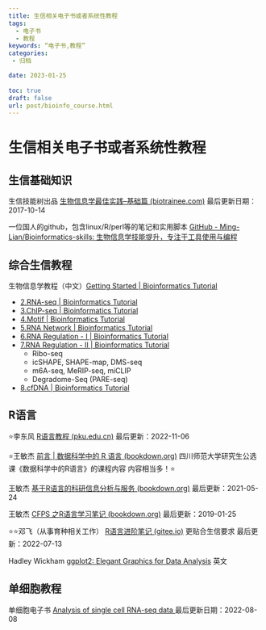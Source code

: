 ```yaml
---
title: 生信相关电子书或者系统性教程
tags:
  - 电子书
  - 教程
keywords: “电子书,教程”
categories:
 - 归档

date: 2023-01-25
  
toc: true
draft: false
url: post/bioinfo_course.html
---
```


# 生信相关电子书或者系统性教程

## 生信基础知识

生信技能树出品 [生物信息学最佳实践–基础篇 (biotrainee.com)](http://www.biotrainee.com/jmzeng/book/basic/) 最后更新日期：2017-10-14

一位国人的github，包含linux/R/perl等的笔记和实用脚本 [GitHub - Ming-Lian/Bioinformatics-skills: 生物信息学技能提升，专注于工具使用与编程](https://github.com/Ming-Lian/Bioinformatics-skills)

## 综合生信教程

生物信息学教程（中文）[Getting Started | Bioinformatics Tutorial](https://book.ncrnalab.org/teaching)

- [2.RNA-seq | Bioinformatics Tutorial](https://book.ncrnalab.org/teaching/part-iii.-ngs-data-analyses/2.rna-seq)
- [3.ChIP-seq | Bioinformatics Tutorial](https://book.ncrnalab.org/teaching/part-iii.-ngs-data-analyses/3.chip-seq)
- [4.Motif | Bioinformatics Tutorial](https://book.ncrnalab.org/teaching/part-iii.-ngs-data-analyses/4.motif)
- [5.RNA Network | Bioinformatics Tutorial](https://book.ncrnalab.org/teaching/part-iii.-ngs-data-analyses/5.rna-network)
- [6.RNA Regulation - I | Bioinformatics Tutorial](https://book.ncrnalab.org/teaching/part-iii.-ngs-data-analyses/6.rna-regulation)
- [7.RNA Regulation - II | Bioinformatics Tutorial](https://book.ncrnalab.org/teaching/part-iii.-ngs-data-analyses/7.rna-regulation-ii)
  - Ribo-seq
  - icSHAPE, SHAPE-map, DMS-seq
  - m6A-seq, MeRIP-seq, miCLIP
  - Degradome-Seq (PARE-seq)
- [8.cfDNA | Bioinformatics Tutorial](https://book.ncrnalab.org/teaching/part-iii.-ngs-data-analyses/8.cfdna)

## R语言

⭐李东风  [R语言教程 (pku.edu.cn)](https://www.math.pku.edu.cn/teachers/lidf/docs/Rbook/html/_Rbook/index.html) 最后更新：2022-11-06

⭐王敏杰 [前言 | 数据科学中的 R 语言 (bookdown.org)](https://bookdown.org/wangminjie/R4DS/)  四川师范大学研究生公选课《数据科学中的R语言》的课程内容  内容相当多！⭐

王敏杰 [基于R语言的科研信息分析与服务 (bookdown.org)](https://bookdown.org/wangminjie/R4IS/#数据和代码) 最后更新：2021-05-24

王敏杰 [CFPS 之R语言学习笔记 (bookdown.org)](https://bookdown.org/wangminjie/R4cfps/)  最后更新：2019-01-25

⭐⭐邓飞（从事育种相关工作） [R语言进阶笔记 (gitee.io)](https://dengfei2013.gitee.io/r-language-advanced/index.html) 更贴合生信要求 最后更新：2022-07-13

 Hadley Wickham [ggplot2: Elegant Graphics for Data Analysis](https://ggplot2-book.org/index.html)  英文

## 单细胞教程

单细胞电子书 [Analysis of single cell RNA-seq data ](https://www.singlecellcourse.org/index.html) 最后更新日期：2022-08-08

